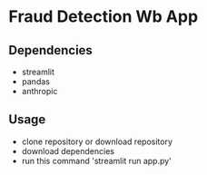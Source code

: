 #  Fraud Detection Wb App 

## Dependencies
- streamlit
- pandas
- anthropic

## Usage
- clone repository or download repository
- download dependencies
- run this command    'streamlit run app.py'

